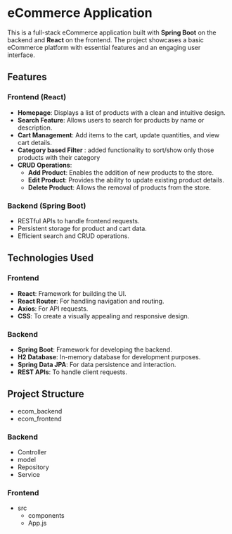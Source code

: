 # eCommerce Application

This is a full-stack eCommerce application built with **Spring Boot** on the backend and **React** on the frontend. The project showcases a basic eCommerce platform with essential features and an engaging user interface.

## Features

### Frontend (React)
- **Homepage**: Displays a list of products with a clean and intuitive design.
- **Search Feature**: Allows users to search for products by name or description.
- **Cart Management**: Add items to the cart, update quantities, and view cart details.
- **Category based Filter** : added functionality to sort/show only those products with their category 
- **CRUD Operations**:
  - **Add Product**: Enables the addition of new products to the store.
  - **Edit Product**: Provides the ability to update existing product details.
  - **Delete Product**: Allows the removal of products from the store.

### Backend (Spring Boot)
- RESTful APIs to handle frontend requests.
- Persistent storage for product and cart data.
- Efficient search and CRUD operations.

## Technologies Used

### Frontend
- **React**: Framework for building the UI.
- **React Router**: For handling navigation and routing.
- **Axios**: For API requests.
- **CSS**: To create a visually appealing and responsive design.

### Backend
- **Spring Boot**: Framework for developing the backend.
- **H2 Database**: In-memory database for development purposes.
- **Spring Data JPA**: For data persistence and interaction.
- **REST APIs**: To handle client requests.

## Project Structure
- ecom_backend
- ecom_frontend 

### Backend
- Controller
- model
- Repository
- Service

### Frontend 
- src
  - components
  - App.js

